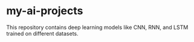 # my-ai-projects
This repository contains deep learning models like CNN, RNN, and LSTM trained on different datasets.
